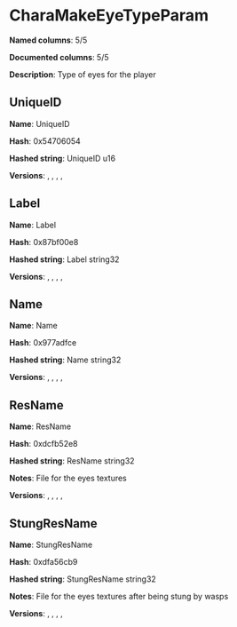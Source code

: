 # CharaMakeEyeTypeParam
**Named columns**: 5/5

**Documented columns**: 5/5

**Description**: Type of eyes for the player
## UniqueID

**Name**: UniqueID

**Hash**: 0x54706054

**Hashed string**: UniqueID u16

**Versions**: , , , , 

## Label

**Name**: Label

**Hash**: 0x87bf00e8

**Hashed string**: Label string32

**Versions**: , , , , 

## Name

**Name**: Name

**Hash**: 0x977adfce

**Hashed string**: Name string32

**Versions**: , , , , 

## ResName

**Name**: ResName

**Hash**: 0xdcfb52e8

**Hashed string**: ResName string32

**Notes**: File for the eyes textures

**Versions**: , , , , 

## StungResName

**Name**: StungResName

**Hash**: 0xdfa56cb9

**Hashed string**: StungResName string32

**Notes**: File for the eyes textures after being stung by wasps

**Versions**: , , , , 

